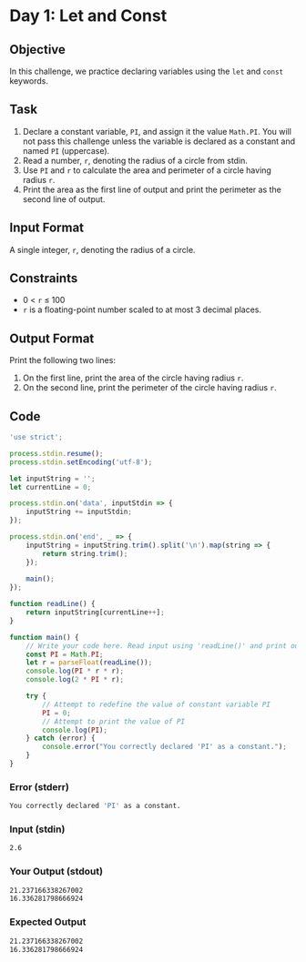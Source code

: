 # Day 1: Let and Const

## Objective
In this challenge, we practice declaring variables using the `let` and `const` keywords.

## Task
1. Declare a constant variable, `PI`, and assign it the value `Math.PI`. You will not pass this challenge unless the variable is declared as a constant and named `PI` (uppercase).
2. Read a number, `r`, denoting the radius of a circle from stdin.
3. Use `PI` and `r` to calculate the area and perimeter of a circle having radius `r`.
4. Print the area as the first line of output and print the perimeter as the second line of output.

## Input Format
A single integer, `r`, denoting the radius of a circle.

## Constraints
-  0 < `r` ≤ 100 
- `r` is a floating-point number scaled to at most 3 decimal places.

## Output Format
Print the following two lines:
1. On the first line, print the area of the circle having radius `r`.
2. On the second line, print the perimeter of the circle having radius `r`.

## Code
```javascript
'use strict';

process.stdin.resume();
process.stdin.setEncoding('utf-8');

let inputString = '';
let currentLine = 0;

process.stdin.on('data', inputStdin => {
    inputString += inputStdin;
});

process.stdin.on('end', _ => {
    inputString = inputString.trim().split('\n').map(string => {
        return string.trim();
    });
    
    main();    
});

function readLine() {
    return inputString[currentLine++];
}

function main() {
    // Write your code here. Read input using 'readLine()' and print output using 'console.log()'.
    const PI = Math.PI;
    let r = parseFloat(readLine());    
    console.log(PI * r * r);
    console.log(2 * PI * r);

    try {    
        // Attempt to redefine the value of constant variable PI
        PI = 0;
        // Attempt to print the value of PI
        console.log(PI);
    } catch (error) {
        console.error("You correctly declared 'PI' as a constant.");
    }
}
```

### Error (stderr)
```sh
You correctly declared 'PI' as a constant.
```

### Input (stdin)
```sh
2.6
```

### Your Output (stdout)
```sh
21.237166338267002
16.336281798666924
```

### Expected Output
```sh
21.237166338267002
16.336281798666924
```
